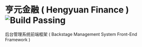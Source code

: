 亨元金融 ( Hengyuan Finance ) ![Build Passing](http://img.shields.io/travis/joyent/node/v0.6.svg)
=================================================================================================
后台管理系统前端框架 ( Backstage Management System Front-End Framework )